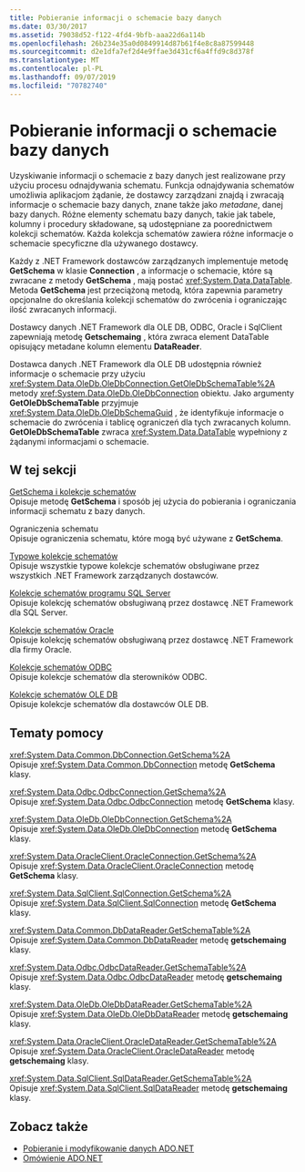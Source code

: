 ```yaml
---
title: Pobieranie informacji o schemacie bazy danych
ms.date: 03/30/2017
ms.assetid: 79038d52-f122-4fd4-9bfb-aaa22d6a114b
ms.openlocfilehash: 26b234e35a0d0849914d87b61f4e8c8a87599448
ms.sourcegitcommit: d2e1dfa7ef2d4e9ffae3d431cf6a4ffd9c8d378f
ms.translationtype: MT
ms.contentlocale: pl-PL
ms.lasthandoff: 09/07/2019
ms.locfileid: "70782740"
---
```

# <a name="retrieving-database-schema-information"></a>Pobieranie informacji o schemacie bazy danych
Uzyskiwanie informacji o schemacie z bazy danych jest realizowane przy użyciu procesu odnajdywania schematu. Funkcja odnajdywania schematów umożliwia aplikacjom żądanie, że dostawcy zarządzani znajdą i zwracają informacje o schemacie bazy danych, znane także jako *metadane*, danej bazy danych. Różne elementy schematu bazy danych, takie jak tabele, kolumny i procedury składowane, są udostępniane za poorednictwem kolekcji schematów. Każda kolekcja schematów zawiera różne informacje o schemacie specyficzne dla używanego dostawcy.  
  
 Każdy z .NET Framework dostawców zarządzanych implementuje metodę **GetSchema** w klasie **Connection** , a informacje o schemacie, które są zwracane z metody **GetSchema** , mają postać <xref:System.Data.DataTable>. Metoda **GetSchema** jest przeciążoną metodą, która zapewnia parametry opcjonalne do określania kolekcji schematów do zwrócenia i ograniczając ilość zwracanych informacji.  
  
 Dostawcy danych .NET Framework dla OLE DB, ODBC, Oracle i SqlClient zapewniają metodę **Getschemaing** , która zwraca element DataTable opisujący metadane kolumn elementu **DataReader**.  
  
 Dostawca danych .NET Framework dla OLE DB udostępnia również informacje o schemacie przy użyciu <xref:System.Data.OleDb.OleDbConnection.GetOleDbSchemaTable%2A> metody <xref:System.Data.OleDb.OleDbConnection> obiektu. Jako argumenty **GetOleDbSchemaTable** przyjmuje <xref:System.Data.OleDb.OleDbSchemaGuid> , że identyfikuje informacje o schemacie do zwrócenia i tablicę ograniczeń dla tych zwracanych kolumn. **GetOleDbSchemaTable** zwraca <xref:System.Data.DataTable> wypełniony z żądanymi informacjami o schemacie.  
  
## <a name="in-this-section"></a>W tej sekcji  
 [GetSchema i kolekcje schematów](getschema-and-schema-collections.md)  
 Opisuje metodę **GetSchema** i sposób jej użycia do pobierania i ograniczania informacji schematu z bazy danych.  
  
 Ograniczenia schematu  
 Opisuje ograniczenia schematu, które mogą być używane z **GetSchema**.  
  
 [Typowe kolekcje schematów](common-schema-collections.md)  
 Opisuje wszystkie typowe kolekcje schematów obsługiwane przez wszystkich .NET Framework zarządzanych dostawców.  
  
 [Kolekcje schematów programu SQL Server](sql-server-schema-collections.md)  
 Opisuje kolekcję schematów obsługiwaną przez dostawcę .NET Framework dla SQL Server.  
  
 [Kolekcje schematów Oracle](oracle-schema-collections.md)  
 Opisuje kolekcję schematów obsługiwaną przez dostawcę .NET Framework dla firmy Oracle.  
  
 [Kolekcje schematów ODBC](odbc-schema-collections.md)  
 Opisuje kolekcje schematów dla sterowników ODBC.  
  
 [Kolekcje schematów OLE DB](ole-db-schema-collections.md)  
 Opisuje kolekcje schematów dla dostawców OLE DB.  
  
## <a name="reference"></a>Tematy pomocy  
 <xref:System.Data.Common.DbConnection.GetSchema%2A>  
 Opisuje <xref:System.Data.Common.DbConnection> metodę **GetSchema** klasy.  
  
 <xref:System.Data.Odbc.OdbcConnection.GetSchema%2A>  
 Opisuje <xref:System.Data.Odbc.OdbcConnection> metodę **GetSchema** klasy.  
  
 <xref:System.Data.OleDb.OleDbConnection.GetSchema%2A>  
 Opisuje <xref:System.Data.OleDb.OleDbConnection> metodę **GetSchema** klasy.  
  
 <xref:System.Data.OracleClient.OracleConnection.GetSchema%2A>  
 Opisuje <xref:System.Data.OracleClient.OracleConnection> metodę **GetSchema** klasy.  
  
 <xref:System.Data.SqlClient.SqlConnection.GetSchema%2A>  
 Opisuje <xref:System.Data.SqlClient.SqlConnection> metodę **GetSchema** klasy.  
  
 <xref:System.Data.Common.DbDataReader.GetSchemaTable%2A>  
 Opisuje <xref:System.Data.Common.DbDataReader> metodę **getschemaing** klasy.  
  
 <xref:System.Data.Odbc.OdbcDataReader.GetSchemaTable%2A>  
 Opisuje <xref:System.Data.Odbc.OdbcDataReader> metodę **getschemaing** klasy.  
  
 <xref:System.Data.OleDb.OleDbDataReader.GetSchemaTable%2A>  
 Opisuje <xref:System.Data.OleDb.OleDbDataReader> metodę **getschemaing** klasy.  
  
 <xref:System.Data.OracleClient.OracleDataReader.GetSchemaTable%2A>  
 Opisuje <xref:System.Data.OracleClient.OracleDataReader> metodę **getschemaing** klasy.  
  
 <xref:System.Data.SqlClient.SqlDataReader.GetSchemaTable%2A>  
 Opisuje <xref:System.Data.SqlClient.SqlDataReader> metodę **getschemaing** klasy.  
  
## <a name="see-also"></a>Zobacz także

- [Pobieranie i modyfikowanie danych ADO.NET](retrieving-and-modifying-data.md)
- [Omówienie ADO.NET](ado-net-overview.md)
